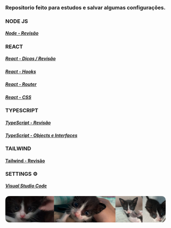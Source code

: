 ### Repositorio feito para estudos e salvar algumas configurações.

### NODE JS

##### [Node - Revisão](./estudos/frameworks/nodejs/Revision.md)

### REACT

##### [React - Dicas / Revisão](./estudos/frameworks/react/QuickTips.md)

##### [React - Hooks](./estudos/frameworks/react/ReactHooks.md)

##### [React - Router](./estudos/frameworks/react/ReactRouter.md)

##### [React - CSS](./estudos/frameworks/react/ReactCSS.md)

### TYPESCRIPT

##### [TypeScript - Revisão](./estudos/linguagens/typescript/QuickRevision.md)

##### [TypeScript - Objects e Interfaces](./estudos/linguagens/typescript/ObjectsAndInterfaces.md)

### TAILWIND

#### [Tailwind - Revisão](./estudos/bibliotecas/tailwind/QuickRevision.md)

### SETTINGS ⚙

##### [Visual Studio Code](./dotfiles/vscode.md)

![](./imgs/mdbanner.png)
